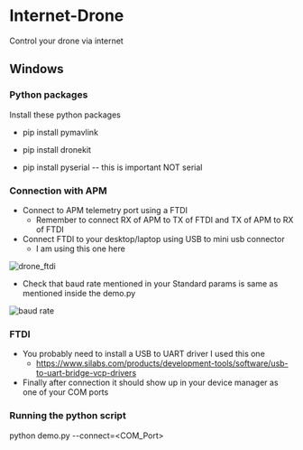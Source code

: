 # Internet-Drone
Control your drone via internet

## Windows

### Python packages

Install these python packages

- pip install pymavlink

- pip install dronekit

- pip install pyserial -- this is important NOT serial

### Connection with APM

- Connect to APM telemetry port using a FTDI
  - Remember to connect RX of APM to TX of FTDI and TX of APM to RX of FTDI
- Connect FTDI to your desktop/laptop using USB to mini usb connector
  - I am using this one here

![drone_ftdi](https://user-images.githubusercontent.com/2953096/43541607-6ed72c2a-95e8-11e8-9d4b-8f8d0156c62b.jpg)
  
- Check that baud rate mentioned in your Standard params is same as mentioned inside the demo.py  
  
![baud rate](https://user-images.githubusercontent.com/2953096/43541649-8eef68b0-95e8-11e8-9607-fa26910c4896.png)


### FTDI

- You probably need to install a USB to UART driver I used this one 
   - https://www.silabs.com/products/development-tools/software/usb-to-uart-bridge-vcp-drivers
- Finally after connection it should show up in your device manager as one of your COM ports

### Running the python script

python demo.py --connect=<COM_Port>
